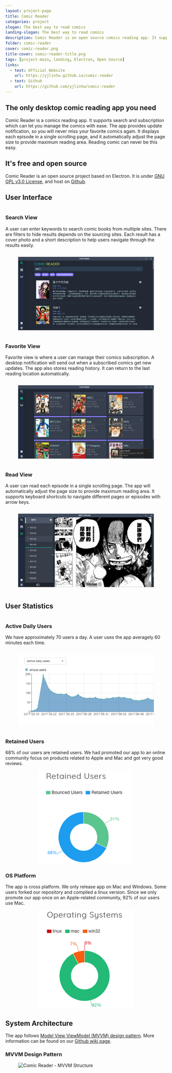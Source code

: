```yaml
---
layout: project-page
title: Comic Reader
categories: project
slogan: The best way to read comics
landing-slogan: The best way to read comics
description: Comic Reader is an open source comics reading app. It supports search and subscription which can let you manage the comics with ease. It displays each episode in a single scrolling page, and automatically adjust the page size to provide maximum reading area. Reading comic can never be this easy.
folder: comic-reader
cover: comic-reader.png
title-cover: comic-reader-title.png
tags: [project-main, landing, Electron, Open Source]
links:
  - text: Official Website
    url: https://yjlintw.github.io/comic-reader
  - text: Github
    url: https://github.com/yjlintw/comic-reader
---
```

<h2>The only desktop comic reading app you need</h2>
Comic Reader is a comics reading app. It supports search and subscription which can let you manage the comics with ease. The app provides update notification, so you will never miss your favorite comics again. It displays each episode in a single scrolling page, and it automatically adjust the page size to provide maximum reading area. Reading comic can never be this easy.

<h2>It's free and open source</h2>
Comic Reader is an open source project based on Electron. It is under <a href="https://github.com/yjlintw/comic-reader/blob/master/LICENSE" target="_blank">GNU GPL v3.0 License</a>, and host on <a href="https://github.com/yjlintw/comic-reader">Github</a>.

<h2>User Interface</h2>
<!--<div class="box">-->
<section class="columns box">
  <div class="column">
    <div>
      <h3>Search View</h3>
      <p>A user can enter keywords to search comic books from multiple sites. There are filters to hide results depends on the sourcing sites. Each result has a cover photo and a short description to help users navigate through the results easily.</p>
    </div>
  </div>
  <div class="column">
    <figure class="image">
      <img src="/assets/images/projects/comic-reader/ex01.png" alt="Comic Reader - Search View">
    </figure>
  </div>
</section>

<section class="columns box">
  <div class="column">
    <div>
      <h3>Favorite View</h3>
      <p>Favorite view is where a user can manage their comics subscription. A desktop notification will send out when a subscribed comics get new updates. The app also stores reading history. It can return to the last reading location automatically.</p>
    </div>
  </div>
  <div class="column">
    <figure class="image">
      <img src="/assets/images/projects/comic-reader/ex02.png" alt="Comic Reader - Favorite View">
    </figure>
  </div>
</section>

<section class="columns box">
  <div class="column">
    <div>
      <h3>Read View</h3>
      <p>A user can read each episode in a single scrolling page. The app will automatically adjust the page size to provide maximum reading area. It supports keyboard shortcuts to navigate different pages or episodes with arrow keys.</p>
    </div>
  </div>
  <div class="column">
    <figure class="image">
      <img src="/assets/images/projects/comic-reader/ex03.png" alt="Comic Reader - Read View">
    </figure>
  </div>
</section>

<h2>User Statistics</h2>
<section class="columns box">
  <div class="column">
    <div>
      <h3>Active Daily Users</h3>
      <p>We have approximately 70 users a day. A user uses the app averagely 60 minutes each time.</p>
    </div>
  </div>
  <div class="column">
    <figure class="image">
      <img src="/assets/images/projects/comic-reader/dailyusers.png" alt="Comic Reader - Daily Users Chart">
    </figure>
  </div>
</section>
<section class="columns box">
  <div class="column">
    <div>
      <h3>Retained Users</h3>
      <p>68% of our users are retained users. We had promoted our app to an online community focus on products related to Apple and Mac and got very good reviews.</p>
    </div>
  </div>
  <div class="column">
    <figure class="image" style="max-width:300px; margin: 0 auto;">
      <img src="/assets/images/projects/comic-reader/retained_users.png" alt="Comic Reader - Retained Users Chart">
    </figure>
  </div>
</section>
<section class="columns box">
  <div class="column">
    <div>
      <h3>OS Platform</h3>
      <p>The app is cross platform. We only release app on Mac and Windows. Some users forked our repository and compiled a linux version. Since we only promote our app once on an Apple-related community, 92% of our users use Mac.</p>
    </div>
  </div>
  <div class="column">
    <figure class="image" style="max-width:300px; margin: 0 auto;">
      <img src="/assets/images/projects/comic-reader/os.png" alt="Comic Reader - OS Chart">
    </figure>
  </div>
</section>

<h2>System Architecture</h2>
The app follows <a href="https://www.objc.io/issues/13-architecture/mvvm/">Model View ViewModel (MVVM) design pattern</a>. More information can be found on our <a href="https://github.com/yjlintw/comic-reader/wiki/App-Architecture">Github wiki page</a>.
<section class="box">
<h3>MVVM Design Pattern</h3>
<figure class="image">
  <img src="https://camo.githubusercontent.com/6e48eaf7e59b8eed3a9436563e9d6b638bea20bb/687474703a2f2f692e696d6775722e636f6d2f556a6d396d36582e706e67" alt="Comic Reader - MVVM Structure">
</figure>
</section>
<!--</div>-->
